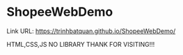 # ShopeeWebDemo
Link URL:
https://trinhbatquan.github.io/ShopeeWebDemo/

HTML,CSS,JS
NO LIBRARY
THANK FOR VISITING!!!
